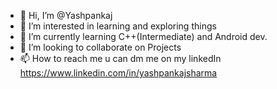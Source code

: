 - 👋 Hi, I’m @Yashpankaj
- 👀 I’m interested in learning and exploring things 
- 🌱 I’m currently learning C++(Intermediate) and Android dev.
- 💞️ I’m looking to collaborate on Projects 
- 📫 How to reach me u can dm me on my linkedIn 
     https://www.linkedin.com/in/yashpankajsharma

<!---
Yashpankaj/Yashpankaj is a ✨ special ✨ repository because its `README.md` (this file) appears on your GitHub profile.
You can click the Preview link to take a look at your changes.
--->
